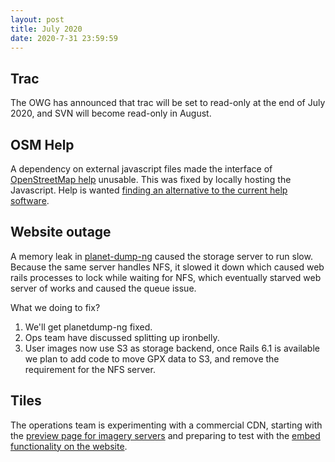 ```yaml
---
layout: post
title: July 2020
date: 2020-7-31 23:59:59
---
```


## Trac

The OWG has announced that trac will be set to read-only at the end of July 2020, and SVN will become read-only in August.

## OSM Help

A dependency on external javascript files made the interface of [OpenStreetMap help](https://help.openstreetmap.org/) unusable. This was fixed by locally hosting the Javascript. Help is wanted [finding an alternative to the current help software](https://github.com/openstreetmap/operations/issues/149).

## Website outage

A memory leak in [planet-dump-ng](https://github.com/zerebubuth/planet-dump-ng) caused the storage server to run slow. Because the same server handles NFS, it slowed it down which caused web rails processes  to lock while waiting for NFS, which eventually starved web server of works and caused the queue issue.

What we doing to fix?

1. We'll get planetdump-ng fixed.
2. Ops team have discussed splitting up ironbelly.
3. User images now use S3 as storage backend, once Rails 6.1 is available we plan to add code to move GPX data to S3, and remove the requirement for the NFS server.

## Tiles

The operations team is experimenting with a commercial CDN, starting with the [preview page for imagery servers](https://github.com/openstreetmap/chef/commit/3543ee18604acca81122b73d6d4e22c034ec0b20) and preparing to test with the [embed functionality on the website](https://github.com/openstreetmap/openstreetmap-website/pull/2714).
